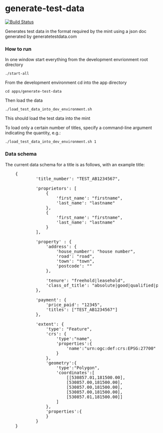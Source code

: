 generate-test-data
==================

[![Build Status](https://travis-ci.org/LandRegistry/generate-test-data.svg)](https://travis-ci.org/LandRegistry/generate-test-data)

Generates test data in the format required by the mint using a json doc generated by generatetestdata.com

### How to run

In one window start everything from the development envrionment root directory

```
./start-all
```

From the development environment cd into the app directory

```
cd apps/generate-test-data
```

Then load the data

```
./load_test_data_into_dev_environment.sh
```

This should load the test data into the mint

To load only a certain number of titles, specify a command-line argument indicating the quantity, e.g.:

    ./load_test_data_into_dev_environment.sh 1

### Data schema

The current data schema for a title is as follows, with an example title:

<pre>
	{
            'title_number': "TEST_AB1234567",

            'proprietors': [
                {
                    'first_name': "firstname",
                    'last_name': "lastname"
                },
                {
                    'first_name': "firstname",
                    'last_name': "lastname"
                }
            ],

            'property' : {
                'address': {
                    'house_number': "house number",
                    'road': "road",
                    'town': "town",
                    'postcode': "<a postcode>"
                },

                'tenure': "freehold|leasehold",
                'class_of_title': "absolute|good|qualified|possesory"
            },

            'payment': {
                'price_paid': "12345",
                'titles': ["TEST_AB1234567"]
            },
            
            'extent': {
            	'type': "Feature",
				'crs': {  
					'type':"name",
					'properties':{  
						'name':"urn:ogc:def:crs:EPSG:27700"
					}
				},
				'geometry':{  
					'type':"Polygon",
					'coordinates':[  
						[[530857.01,181500.00],
						[530857.00,181500.00],
						[530857.00,181500.00],
						[530857.00,181500.00],
						[530857.01,181500.00]]
					]
				},
				'properties':{
				}
			}
	}
</pre>
